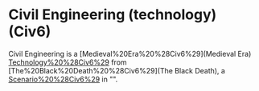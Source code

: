 # Civil Engineering (technology) (Civ6)

Civil Engineering is a [Medieval%20Era%20%28Civ6%29](Medieval Era) [Technology%20%28Civ6%29](technology) from [The%20Black%20Death%20%28Civ6%29](The Black Death), a [Scenario%20%28Civ6%29](scenario) in "".